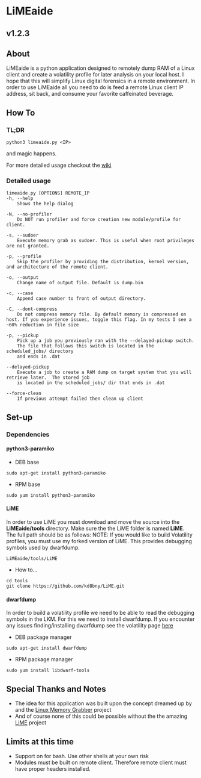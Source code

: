 # LiMEaide
## v1.2.3
## About
LiMEaide is a python application designed to remotely dump RAM of a Linux client and create a volatility profile for later analysis on your local host. I hope that this will simplify Linux digital forensics in a remote environment. In order to use LiMEaide all you need to do is feed a remote Linux client IP address, sit back, and consume your favorite caffeinated beverage.

## How To
### TL;DR
```
python3 limeaide.py <IP>
```
and magic happens.

For more detailed usage checkout the [wiki](https://github.com/kd8bny/LiMEaide/wiki)

### Detailed usage
```
limeaide.py [OPTIONS] REMOTE_IP
-h, --help
    Shows the help dialog

-N, --no-profiler
    Do NOT run profiler and force creation new module/profile for client.

-s, --sudoer
    Execute memory grab as sudoer. This is useful when root privileges are not granted.

-p, --profile
    Skip the profiler by providing the distribution, kernel version, and architecture of the remote client.

-o, --output
    Change name of output file. Default is dump.bin

-c, --case
    Append case number to front of output directory.

-C, --dont-compress
    Do not compress memory file. By default memory is compressed on host. If you experience issues, toggle this flag. In my tests I see a ~60% reduction in file size

-p, --pickup
    Pick up a job you previously ran with the --delayed-pickup switch.
    The file that follows this switch is located in the scheduled_jobs/ directory
    and ends in .dat
    
--delayed-pickup
    Execute a job to create a RAM dump on target system that you will retrieve later.  The stored job
    is located in the scheduled_jobs/ dir that ends in .dat

--force-clean
    If previous attempt failed then clean up client
```

## Set-up
### Dependencies
#### python3-paramiko
- DEB base
```
sudo apt-get install python3-paramiko
```

- RPM base
```
sudo yum install python3-paramiko
```
#### LiME
In order to use LiME you must download and move the source into the **LiMEaide/tools** directory. Make sure the the LiME folder is named **LiME**. The full path should be as follows:
NOTE: If you would like to build Volatility profiles, you must use my forked version of LiME. This provides debugging symbols used by dwarfdump.
```
LiMEaide/tools/LiME
```
- How to...
```
cd tools
git clone https://github.com/kd8bny/LiME.git
```
#### dwarfdump
In order to build a volatility profile we need to be able to read the debugging symbols in the LKM. For this we need to install dwarfdump.
If you encounter any issues finding/installing dwarfdump see the volatility page [here](https://github.com/volatilityfoundation/volatility/wiki/Linux#creating-a-new-profile)
- DEB package manager
```
sudo apt-get install dwarfdump
```

- RPM package manager
```
sudo yum install libdwarf-tools
```

## Special Thanks and Notes
* The idea for this application was built upon the concept dreamed up by and the [Linux Memory Grabber](https://github.com/halpomeranz/lmg) project
* And of course none of this could be possible without the the amazing [LiME](https://github.com/504ensicsLabs/LiME) project

## Limits at this time
- Support on for bash. Use other shells at your own risk
- Modules must be built on remote client. Therefore remote client must have proper headers installed.
